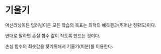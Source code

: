 # 기울기

머신러닝이든 딥러닝이든 모든 학습의 목표는 최적의 예측결과(뛰어난 정확도)이다.

반대로 말하면 손실 함수 값이 작도록 만드는 것이다.

손실 함수의 최솟값을 찾기위해서 기울기(미분)를 이용한다.
